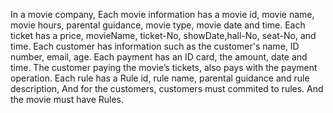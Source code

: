 In a movie company, Each movie information has a movie id, movie name,
movie hours, parental guidance, movie type, movie date and time.
Each ticket has a price, movieName, ticket-No, showDate,hall-No,
seat-No, and time.
Each customer has information such as the customer's name, ID number,
email, age.
Each payment has an ID card, the amount, date and time.
The customer paying the movie’s tickets, also pays with the payment operation.
Each rule has a Rule id, rule name, parental guidance and rule description,
And for the customers, customers must commited to rules. And the movie
must have Rules.
